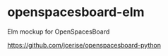 # openspacesboard-elm
Elm mockup for OpenSpacesBoard

https://github.com/jcerise/openspacesboard-python
